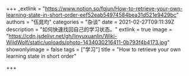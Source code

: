 +++
_extlink = "https://www.notion.so/fqjun/How-to-retrieve-your-own-learning-state-in-short-order-eef52eab54974584bea31d521e9429bc"
authors = "伍晁均"
categories = "杂谈"
date = 2021-02-27T09:11:39Z
description = "如何快速找回自己的学习状态。"
extlink = true
image = "https://cdn.jsdelivr.net/gh/linyuxuanlin/Wiki-WildWolf/static/uploads/photo-1434030216411-0b793f4b4173.jpg"
showonlyimage = false
tags = ["学习"]
title = "How to retrieve your own learning state in short order"

+++
